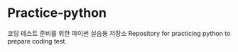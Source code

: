 # Practice-python

코딩 테스트 준비를 위한 파이썬 실습용 저장소
Repository for practicing python to prepare coding test.
